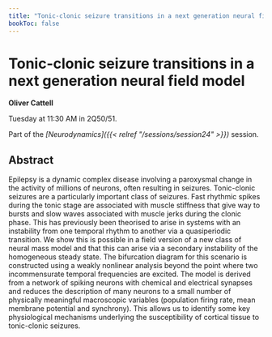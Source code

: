 ```yaml
---
title: "Tonic-clonic seizure transitions in a next generation neural field model"
bookToc: false
---
```


# Tonic-clonic seizure transitions in a next generation neural field model

**Oliver Cattell**

Tuesday at 11:30 AM in 2Q50/51.

Part of the *[Neurodynamics]({{< relref "/sessions/session24" >}})* session.

## Abstract

Epilepsy is a dynamic complex disease involving a paroxysmal change in the activity of millions of neurons, often resulting in seizures. Tonic-clonic seizures are a particularly important class of seizures. Fast rhythmic spikes during the tonic stage are associated with muscle stiffness that give way to bursts and slow waves associated with muscle jerks during the clonic phase.  This has previously been theorised to arise in systems with an instability from one temporal rhythm to another via a quasiperiodic transition. We show this is possible in a field version of a new class of neural mass model and that this can arise via a secondary instability of the homogeneous steady state. The bifurcation diagram for this scenario is constructed using a weakly nonlinear analysis beyond the point where two incommensurate temporal frequencies are excited. The model is derived from a network of spiking neurons with chemical and electrical synapses and reduces the description of many neurons to a small number of physically meaningful macroscopic variables (population firing rate, mean membrane potential and synchrony).  This allows us to identify some key physiological mechanisms underlying the susceptibility of cortical tissue to tonic-clonic seizures.  


